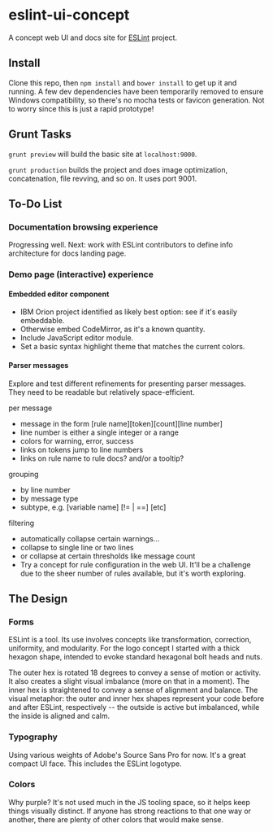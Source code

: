 eslint-ui-concept
=================

A concept web UI and docs site for [ESLint](https://github.com/nzakas/eslint/) project.

## Install

Clone this repo, then `npm install` and `bower install` to get up it and running. A few dev dependencies have been temporarily removed to ensure Windows compatibility, so there's no mocha tests or favicon generation. Not to worry since this is just a rapid prototype!

## Grunt Tasks

`grunt preview` will build the basic site at `localhost:9000`.

`grunt production` builds the project and does image optimization, concatenation, file revving, and so on. It uses port 9001.

## To-Do List

### Documentation browsing experience

Progressing well. Next: work with ESLint contributors to define info architecture for docs landing page.

### Demo page (interactive) experience

#### Embedded editor component
- IBM Orion project identified as likely best option: see if it's easily embeddable.
- Otherwise embed CodeMirror, as it's a known quantity.
- Include JavaScript editor module.
- Set a basic syntax highlight theme that matches the current colors.

#### Parser messages

Explore and test different refinements for presenting parser messages. They need to be readable but relatively space-efficient.

per message
- message in the form \[rule name]\[token]\[count]\[line number]
- line number is either a single integer or a range
- colors for warning, error, success
- links on tokens jump to line numbers
- links on rule name to rule docs? and/or a tooltip?

grouping
- by line number
- by message type
- subtype, e.g. \[variable name] \[!= | ==] \[etc]

filtering
- automatically collapse certain warnings...
- collapse to single line or two lines
- or collapse at certain thresholds like message count
- Try a concept for rule configuration in the web UI. It'll be a challenge due to the sheer number of rules available, but it's worth exploring.

## The Design

### Forms

ESLint is a tool. Its use involves concepts like transformation, correction, uniformity, and modularity. For the logo concept I started with a thick hexagon shape, intended to evoke standard hexagonal bolt heads and nuts.

The outer hex is rotated 18 degrees to convey a sense of motion or activity. It also creates a slight visual imbalance (more on that in a moment). The inner hex is straightened to convey a sense of alignment and balance. The visual metaphor: the outer and inner hex shapes represent your code before and after ESLint, respectively -- the outside is active but imbalanced, while the inside is aligned and calm.

### Typography

Using various weights of Adobe's Source Sans Pro for now. It's a great compact UI face. This includes the ESLint logotype.

### Colors

Why purple? It's not used much in the JS tooling space, so it helps keep things visually distinct. If anyone has strong reactions to that one way or another, there are plenty of other colors that would make sense.